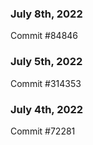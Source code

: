 ### July 8th, 2022

Commit #84846

### July 5th, 2022

Commit #314353


### July 4th, 2022

Commit #72281

